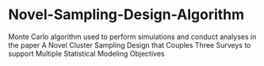 # Novel-Sampling-Design-Algorithm
Monte Carlo algorithm used to perform simulations and conduct analyses in the paper A Novel Cluster Sampling Design that Couples Three Surveys to support Multiple Statistical Modeling Objectives
